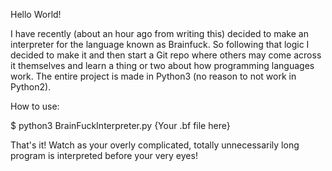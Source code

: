 Hello World!

I have recently (about an hour ago from writing this) decided to make an interpreter for the language known as Brainfuck.
So following that logic I decided to make it and then start a Git repo where others may come across it themselves and learn a thing or two about how programming languages work. The entire project is made in Python3 (no reason to not work in Python2).

How to use:

$ python3 BrainFuckInterpreter.py {Your .bf file here}

That's it! Watch as your overly complicated, totally unnecessarily long program is interpreted before your very eyes!